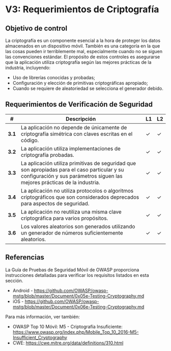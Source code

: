# V3: Requerimientos de Criptografía

## Objetivo de control

La criptografía es un componente esencial a la hora de proteger los datos almacenados en un dispositivo móvil. También es una categoría en la que las cosas pueden ir terriblemente mal, especialmente cuando no se siguen las convenciones estándar. El propósito de estos controles es asegurarse que la aplicación utiliza criptografía según las mejores prácticas de la industria, incluyendo:

- Uso de librerías conocidas y probadas;
- Configuración y elección de primitivas criptográficas apropiado;
- Cuando se requiere de aleatoriedad se selecciona el generador debido.

## Requerimientos de Verificación de Seguridad

| # | Descripción | L1 | L2 |
| --- | --- | --- | --- |
| **3.1** | La aplicación no depende de únicamente de criptografía simétrica con claves escritas en el código.| ✓ | ✓ |
| **3.2** | La aplicación utiliza implementaciones de criptografía probadas. | ✓ | ✓ |
| **3.3** | La aplicación utiliza primitivas de seguridad que son apropiadas para el caso particular y su configuración y sus parámetros siguen las mejores prácticas de la industria. | ✓ | ✓|
| **3.4** | La aplicación no utiliza protocolos o algoritmos criptográficos que son considerados deprecados para aspectos de seguridad.	 | ✓ | ✓|
| **3.5** | La aplicación no reutiliza una misma clave criptográfica para varios propósitos. | ✓ | ✓ |
| **3.6** | Los valores aleatorios son generados utilizando un generador de números suficientemente aleatorios. | ✓ | ✓ |

## Referencias

La Guía de Pruebas de Seguridad Móvil de OWASP proporciona instrucciones detalladas para verificar los requisitos listados en esta sección.

- Android - https://github.com/OWASP/owasp-mstg/blob/master/Document/0x05e-Testing-Cryptography.md
- iOS - https://github.com/OWASP/owasp-mstg/blob/master/Document/0x06e-Testing-Cryptography.md

Para más información, ver también:

- OWASP Top 10 Móvil: M5 - Criptografía Insuficiente: https://www.owasp.org/index.php/Mobile_Top_10_2016-M5-Insufficient_Cryptography
- CWE: https://cwe.mitre.org/data/definitions/310.html
